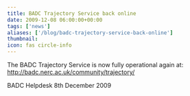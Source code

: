 ```yaml
---
title: BADC Trajectory Service back online
date: 2009-12-08 06:00:00+00:00
tags: ['news']
aliases: ['/blog/badc-trajectory-service-back-online']
thumbnail: 
icon: fas circle-info
---
```


The BADC Trajectory Service is now fully operational again at:
<http://badc.nerc.ac.uk/community/trajectory/>


 
BADC Helpdesk
8th December 2009



